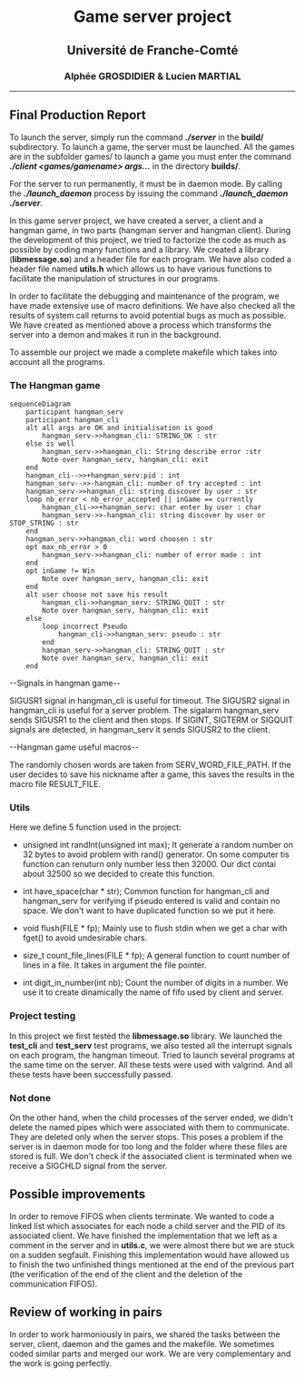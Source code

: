 <div align='center'>

# Game server project

## Université de Franche-Comté

### Alphée GROSDIDIER & Lucien MARTIAL

</div><hr>

## Final Production Report

To launch the server, simply run the command ***./server*** in the **build/** subdirectory. To launch a game, the server must be launched. All the games are in the subfolder games/ to launch a game you must enter the command ***./client <games/gamename> args...*** in the directory **builds/**.

For the server to run permanently, it must be in daemon mode. By calling the ***./launch_daemon*** process by issuing the command ***./launch_daemon ./server***.

In this game server project, we have created a server, a client and a hangman game, in two parts (hangman server and hangman client). During the development of this project, we tried to factorize the code as much as possible by coding many functions and a library.
We created a library (**libmessage.so**) and a header file for each program. We have also coded a header file named **utils.h** which allows us to have various functions to facilitate the manipulation of structures in our programs.

In order to facilitate the debugging and maintenance of the program, we have made extensive use of macro definitions. We have also checked all the results of system call returns to avoid potential bugs as much as possible. We have created as mentioned above a process which transforms the server into a demon and makes it run in the background.

To assemble our project we made a complete makefile which takes into account all the programs.

### The Hangman game

```mermaid
sequenceDiagram
    participant hangman_serv
    participant hangman_cli
    alt all args are OK and initialisation is good
        hangman_serv->>hangman_cli: STRING_OK : str
    else is well
        hangman_serv->>hangman_cli: String describe error :str
        Note over hangman_serv, hangman_cli: exit
    end
    hangman_cli-->>+hangman_serv:pid : int
    hangman_serv-->>-hangman_cli: number of try accepted : int
    hangman_serv->>hangman_cli: string discover by user : str
    loop nb_error < nb_error_accepted || inGame == currently
        hangman_cli->>+hangman_serv: char enter by user : char
        hangman_serv->>-hangman_cli: string discover by user or STOP_STRING : str
    end
    hangman_serv->>hangman_cli: word choosen : str
    opt max_nb_error > 0
        hangman_serv->>hangman_cli: number of error made : int
    end
    opt inGame != Win
        Note over hangman_serv, hangman_cli: exit
    end
    alt user choose not save his result
        hangman_cli->>hangman_serv: STRING_QUIT : str
        Note over hangman_serv, hangman_cli: exit
    else
        loop incorrect Pseudo
            hangman_cli->>hangman_serv: pseudo : str
        end
        hangman_serv->>hangman_cli: STRING_QUIT : str
        Note over hangman_serv, hangman_cli: exit
    end
```

--Signals in hangman game--

SIGUSR1 signal in hangman_cli is useful for timeout. The SIGUSR2 signal in hangman_cli is useful for a server problem.
The sigalarm hangman_serv sends SIGUSR1 to the client and then stops.
If SIGINT, SIGTERM or SIGQUIT signals are detected, in hangman_serv it sends SIGUSR2 to the client.

--Hangman game useful macros--

The randomly chosen words are taken from SERV_WORD_FILE_PATH.
If the user decides to save his nickname after a game, this saves the results in the macro file RESULT_FILE.

### Utils

Here we define 5 function used in the project:

* unsigned int randInt(unsigned int max);
It generate a random number on 32 bytes to avoid problem with rand() generator. On some computer tis function can renuturn only number less then 32000. Our dict contai about 32500 so we decided to create this function.

* int have_space(char * str);
Common function for hangman_cli and hangman_serv for verifying if pseudo entered is valid and contain no space. We don't want to have duplicated function so we put it here.

* void flush(FILE * fp);
Mainly use to flush stdin when we get a char with fget() to avoid undesirable chars.

* size_t count_file_lines(FILE * fp);
A general function to count number of lines in a file. It takes in argument the file pointer.

* int digit_in_number(int nb);
Count the number of digits in a number. We use it to create dinamically the name of fifo used by client and server.


### Project testing

In this project we first tested the **libmessage.so** library. We launched the **test_cli** and **test_serv** test programs, we also tested all the interrupt signals on each program, the hangman timeout. Tried to launch several programs at the same time on the server. All these tests were used with valgrind. And all these tests have been successfully passed.

### Not done

On the other hand, when the child processes of the server ended, we didn't delete the named pipes which were associated with them to communicate. They are deleted only when the server stops. This poses a problem if the server is in daemon mode for too long and the folder where these files are stored is full. We don't check if the associated client is terminated when we receive a SIGCHLD signal from the server.

## Possible improvements

In order to remove FIFOS when clients terminate. We wanted to code a linked list which associates for each node a child server and the PID of its associated client.
We have finished the implementation that we left as a comment in the server and in **utils.c**, we were almost there but we are stuck on a sudden segfault. Finishing this implementation would have allowed us to finish the two unfinished things mentioned at the end of the previous part (the verification of the end of the client and the deletion of the communication FIFOS).

## Review of working in pairs

In order to work harmoniously in pairs, we shared the tasks between the server, client, daemon and the games and the makefile. We sometimes coded similar parts and merged our work. We are very complementary and the work is going perfectly.
